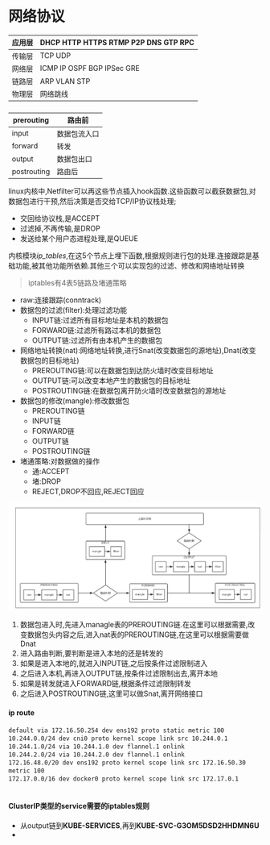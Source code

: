 # 网络协议

| 应用层 | DHCP HTTP HTTPS RTMP P2P DNS GTP RPC |
| ------ | ------------------------------------ |
| 传输层 | TCP UDP                              |
| 网络层 | ICMP IP OSPF BGP IPSec GRE           |
| 链路层 | ARP VLAN STP                         |
| 物理层 | 网络跳线                             |

### 

| prerouting  | 路由前       |
| ----------- | ------------ |
| input       | 数据包流入口 |
| forward     | 转发         |
| output      | 数据包出口   |
| postrouting | 路由后       |

linux内核中,Netfilter可以再这些节点插入hook函数.这些函数可以截获数据包,对数据包进行干预,然后决策是否交给TCP/IP协议栈处理;

* 交回给协议栈,是ACCEPT
* 过滤掉,不再传输,是DROP
* 发送给某个用户态进程处理,是QUEUE

内核模块*ip_tables*,在这5个节点上埋下函数,根据规则进行包的处理.连接跟踪是基础功能,被其他功能所依赖.其他三个可以实现包的过滤、修改和网络地址转换

> iptables有4表5链路及堵通策略

* raw:连接跟踪(conntrack)
* 数据包的过滤(filter):处理过滤功能
  * INPUT链:过滤所有目标地址是本机的数据包
  * FORWARD链:过滤所有路过本机的数据包
  * OUTPUT链:过滤所有由本机产生的数据包
* 网络地址转换(nat):网络地址转换,进行Snat(改变数据包的源地址),Dnat(改变数据包的目标地址)
  * PREROUTING链:可以在数据包到达防火墙时改变目标地址
  * OUTPUT链:可以改变本地产生的数据包的目标地址
  * POSTROUTING链:在数据包离开防火墙时改变数据包的源地址
* 数据包的修改(mangle):修改数据包
  * PREROUTING链
  * INPUT链
  * FORWARD链
  * OUTPUT链
  * POSTROUTING链
* 堵通策略:对数据做的操作
  * 通:ACCEPT
  * 堵:DROP
  * REJECT,DROP不回应,REJECT回应

![image-20220816153211882](.\picture\image-20220816153211882.png)

1. 数据包进入时,先进入managle表的PREROUTING链.在这里可以根据需要,改变数据包头内容之后,进入nat表的PREROUTING链,在这里可以根据需要做Dnat
2. 进入路由判断,要判断是进入本地的还是转发的
3. 如果是进入本地的,就进入INPUT链,之后按条件过滤限制进入
4. 之后进入本机,再进入OUTPUT链,按条件过滤限制出去,离开本地
5. 如果是转发就进入FORWARD链,根据条件过滤限制转发
6. 之后进入POSTROUTING链,这里可以做Snat,离开网络接口



#### ip route

```
default via 172.16.50.254 dev ens192 proto static metric 100
10.244.0.0/24 dev cni0 proto kernel scope link src 10.244.0.1
10.244.1.0/24 via 10.244.1.0 dev flannel.1 onlink
10.244.2.0/24 via 10.244.2.0 dev flannel.1 onlink
172.16.48.0/20 dev ens192 proto kernel scope link src 172.16.50.30 metric 100
172.17.0.0/16 dev docker0 proto kernel scope link src 172.17.0.1


```

#### ClusterIP类型的service需要的iptables规则

* 从output链到**KUBE-SERVICES**,再到**KUBE-SVC-G3OM5DSD2HHDMN6U**
* 











